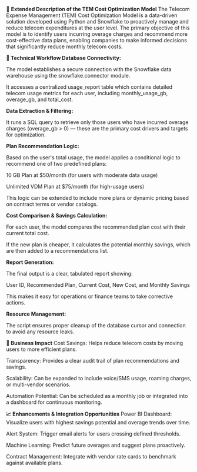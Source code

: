 📘 **Extended Description of the TEM Cost Optimization Model**
The Telecom Expense Management (TEM) Cost Optimization Model is a data-driven solution developed using Python and Snowflake to proactively manage and reduce telecom expenditures at the user level. The primary objective of this model is to identify users incurring overage charges and recommend more cost-effective data plans, enabling companies to make informed decisions that significantly reduce monthly telecom costs.

**🔧 Technical Workflow
Database Connectivity:**

The model establishes a secure connection with the Snowflake data warehouse using the snowflake.connector module.

It accesses a centralized usage_report table which contains detailed telecom usage metrics for each user, including monthly_usage_gb, overage_gb, and total_cost.

**Data Extraction & Filtering:**

It runs a SQL query to retrieve only those users who have incurred overage charges (overage_gb > 0) — these are the primary cost drivers and targets for optimization.

**Plan Recommendation Logic:**

Based on the user's total usage, the model applies a conditional logic to recommend one of two predefined plans:

10 GB Plan at $50/month (for users with moderate data usage)

Unlimited VDM Plan at $75/month (for high-usage users)

This logic can be extended to include more plans or dynamic pricing based on contract terms or vendor catalogs.

**Cost Comparison & Savings Calculation:**

For each user, the model compares the recommended plan cost with their current total cost.

If the new plan is cheaper, it calculates the potential monthly savings, which are then added to a recommendations list.

**Report Generation:**

The final output is a clear, tabulated report showing:

User ID, Recommended Plan, Current Cost, New Cost, and Monthly Savings

This makes it easy for operations or finance teams to take corrective actions.

**Resource Management:**

The script ensures proper cleanup of the database cursor and connection to avoid any resource leaks.

**🎯 Business Impact**
Cost Savings: Helps reduce telecom costs by moving users to more efficient plans.

Transparency: Provides a clear audit trail of plan recommendations and savings.

Scalability: Can be expanded to include voice/SMS usage, roaming charges, or multi-vendor scenarios.

Automation Potential: Can be scheduled as a monthly job or integrated into a dashboard for continuous monitoring.

**📈 Enhancements & Integration Opportunities**
Power BI Dashboard: Visualize users with highest savings potential and overage trends over time.

Alert System: Trigger email alerts for users crossing defined thresholds.

Machine Learning: Predict future overages and suggest plans proactively.

Contract Management: Integrate with vendor rate cards to benchmark against available plans.
